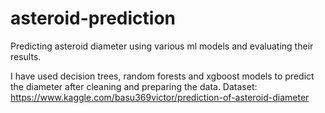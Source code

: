 # asteroid-prediction
Predicting asteroid diameter using various ml models and evaluating their results.

I have used decision trees, random forests and xgboost models to predict the diameter after cleaning and preparing the data. 
Dataset: https://www.kaggle.com/basu369victor/prediction-of-asteroid-diameter

